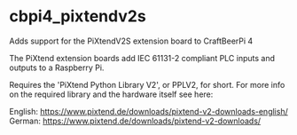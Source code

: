 # cbpi4_pixtendv2s

Adds support for the PiXtendV2S extension board to CraftBeerPi 4

The PiXtend extension boards add IEC 61131-2 compliant PLC inputs and outputs to a Raspberry Pi.  


Requires the 'PiXtend Python Library V2', or PPLV2, for short.
For more info on the required library and the hardware itself see here:

English: https://www.pixtend.de/downloads/pixtend-v2-downloads-english/
German: https://www.pixtend.de/downloads/pixtend-v2-downloads/
